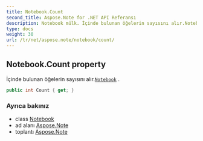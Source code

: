 ```yaml
---
title: Notebook.Count
second_title: Aspose.Note for .NET API Referansı
description: Notebook mülk. İçinde bulunan öğelerin sayısını alır.Notebook .
type: docs
weight: 30
url: /tr/net/aspose.note/notebook/count/
---
```

## Notebook.Count property

İçinde bulunan öğelerin sayısını alır.[`Notebook`](../) .

```csharp
public int Count { get; }
```

### Ayrıca bakınız

* class [Notebook](../)
* ad alanı [Aspose.Note](../../notebook/)
* toplantı [Aspose.Note](../../../)


